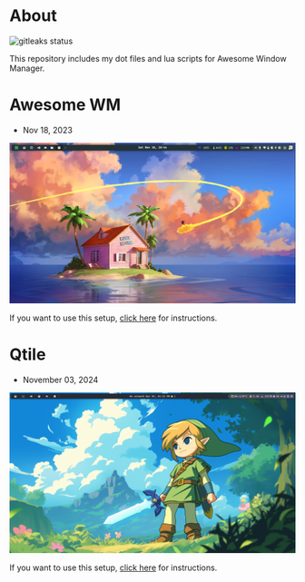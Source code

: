 # About

![gitleaks status](https://github.com/williampsena/dotfiles/actions/workflows/gitleaks.yml/badge.svg?branch=main)


This repository includes my dot files and lua scripts for Awesome Window Manager.

# Awesome WM

- Nov 18, 2023

![screenshot](./images/Screenshot.png)

If you want to use this setup, [click here](./awesome/README.md) for instructions.


# Qtile

- November 03, 2024

![screenshot](./qtile/images/desktop.png)

If you want to use this setup, [click here](./qtile/README.md) for instructions.